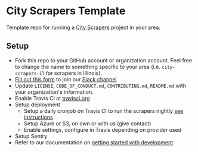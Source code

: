 # City Scrapers Template

Template repo for running a [City Scrapers](https://cityscrapers.org) project in your area.

## Setup

- Fork this repo to your GitHub account or organization account. Feel free to change the name to something specific to your area (i.e. `city-scrapers-il` for scrapers in Illinois).
- [Fill out this form](https://airtable.com/shrsdRcYVzp019U22) to join our [Slack channel](https://citybureau.slack.com/#labs_city_scrapers)
- Update `LICENSE`, `CODE_OF_CONDUCT.md`, `CONTRIBUTING.md`, `README.md` with your organization's information.
- Enable Travis CI at [travisci.org](https://travisci.org/)
- Setup deployment
  - Setup a daily cronjob on Travis CI to run the scrapers nightly [see instructions](https://docs.travis-ci.com/user/cron-jobs/)
  - Setup Azure or S3, on own or with us (give contact)
  - Enable settings, configure in Travis depending on provider used
- Setup Sentry
- Refer to our documentation on [getting started with development](https://cityscrapers.org/docs/development/)
